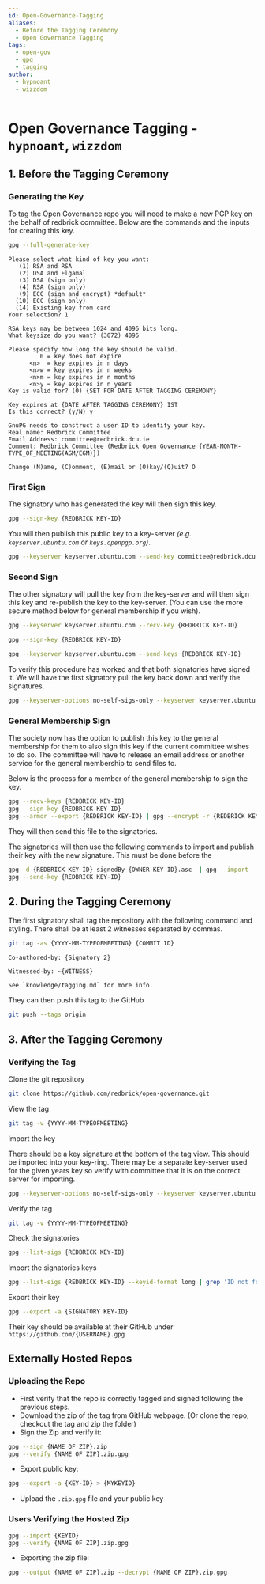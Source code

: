 ```yaml
---
id: Open-Governance-Tagging
aliases:
  - Before the Tagging Ceremony
  - Open Governance Tagging
tags:
  - open-gov
  - gpg
  - tagging
author:
  - hypnoant
  - wizzdom
---
```


# Open Governance Tagging - `hypnoant`, `wizzdom`

## 1. Before the Tagging Ceremony

### Generating the Key

To tag the Open Governance repo you will need to make a new PGP key on the behalf of redbrick committee. Below are the commands and the inputs for creating this key.

```bash
gpg --full-generate-key
```

```title="Key Generation Menu"
Please select what kind of key you want:
   (1) RSA and RSA
   (2) DSA and Elgamal
   (3) DSA (sign only)
   (4) RSA (sign only)
   (9) ECC (sign and encrypt) *default*
  (10) ECC (sign only)
  (14) Existing key from card
Your selection? 1

RSA keys may be between 1024 and 4096 bits long.
What keysize do you want? (3072) 4096

Please specify how long the key should be valid.
         0 = key does not expire
      <n>  = key expires in n days
      <n>w = key expires in n weeks
      <n>m = key expires in n months
      <n>y = key expires in n years
Key is valid for? (0) {SET FOR DATE AFTER TAGGING CEREMONY}

Key expires at {DATE AFTER TAGGING CEREMONY} IST
Is this correct? (y/N) y

GnuPG needs to construct a user ID to identify your key.
Real name: Redbrick Committee
Email Address: committee@redbrick.dcu.ie
Comment: Redbrick Committee (Redbrick Open Governance {YEAR-MONTH-TYPE_OF_MEETING(AGM/EGM)})

Change (N)ame, (C)omment, (E)mail or (O)kay/(Q)uit? O
```

### First Sign

The signatory who has generated the key will then sign this key.

```bash
gpg --sign-key {REDBRICK KEY-ID}
```

You will then publish this public key to a key-server *(e.g. `keyserver.ubuntu.com` or `keys.openpgp.org`)*.

```bash
gpg --keyserver keyserver.ubuntu.com --send-key committee@redbrick.dcu.ie
```

### Second Sign

The other signatory will pull the key from the key-server and will then sign this key and re-publish the key to the key-server. (You can use the more secure method below for general membership if you wish).

```bash
gpg --keyserver keyserver.ubuntu.com --recv-key {REDBRICK KEY-ID}

gpg --sign-key {REDBRICK KEY-ID}

gpg --keyserver keyserver.ubuntu.com --send-keys {REDBRICK KEY-ID}
```

To verify this procedure has worked and that both signatories have signed it. We will have the first signatory pull the key back down and verify the signatures.

```bash
gpg --keyserver-options no-self-sigs-only --keyserver keyserver.ubuntu.com --recv-key {REDBRICK KEY-ID}
```

### General Membership Sign

The society now has the option to publish this key to the general membership for them to also sign this key if the current committee wishes to do so. The committee will have to release an email address or another service for the general membership to send files to.

Below is the process for a member of the general membership to sign the key.

```bash
gpg --recv-keys {REDBRICK KEY-ID}
gpg --sign-key {REDBRICK KEY-ID}
gpg --armor --export {REDBRICK KEY-ID} | gpg --encrypt -r {REDBRICK KEY-ID} --armor --output {REDBRICK KEY-ID}-signedBy-{OWNER KEY ID}.asc
```

They will then send this file to the signatories.

The signatories will then use the following commands to import and publish their key with the new signature. This must be done before the

```bash
gpg -d {REDBRICK KEY-ID}-signedBy-{OWNER KEY ID}.asc  | gpg --import
gpg --send-key {REDBRICK KEY-ID}
```

## 2. During the Tagging Ceremony

The first signatory shall tag the repository with the following command and styling. There shall be at least 2 witnesses separated by commas.

```bash
git tag -as {YYYY-MM-TYPEOFMEETING} {COMMIT ID}
```

```title="Git Tag Message"
Co-authored-by: {Signatory 2}

Witnessed-by: ~{WITNESS}

See `knowledge/tagging.md` for more info.
```

They can then push this tag to the GitHub

```bash
git push --tags origin
```

## 3. After the Tagging Ceremony

### Verifying the Tag

Clone the git repository

```bash
git clone https://github.com/redbrick/open-governance.git
```

View the tag

```bash
git tag -v {YYYY-MM-TYPEOFMEETING}
```

Import the key

There should be a key signature at the bottom of the tag view. This should be imported into your key-ring. There may be a separate key-server used for the given years key so verify with committee that it is on the correct server for importing.

```bash
gpg --keyserver-options no-self-sigs-only --keyserver keyserver.ubuntu.com --recv-key {REDBRICK KEY-ID}
```

Verify the tag

```bash
git tag -v {YYYY-MM-TYPEOFMEETING}
```

Check the signatories

```bash
gpg --list-sigs {REDBRICK KEY-ID}
```

Import the signatories keys

```bash
gpg --list-sigs {REDBRICK KEY-ID} --keyid-format long | grep 'ID not found' | perl -nwe '/([0-9A-F]{16})/ && print "$1\n"' | xargs gpg --keyserver-options no-self-sigs-only --keyserver keyserver.ubuntu.com  --recv-keys
```

Export their key

```bash
gpg --export -a {SIGNATORY KEY-ID}
```

Their key should be available at their GitHub under `https://github.com/{USERNAME}.gpg`

## Externally Hosted Repos

### Uploading the Repo

- First verify that the repo is correctly tagged and signed following the previous steps.
- Download the zip of the tag from GitHub webpage. (Or clone the repo, checkout the tag and zip the folder)
- Sign the Zip and verify it:

```bash
gpg --sign {NAME OF ZIP}.zip
gpg --verify {NAME OF ZIP}.zip.gpg
```

- Export public key:

```bash
gpg --export -a {KEY-ID} > {MYKEYID}
```

- Upload the `.zip.gpg` file and your public key

### Users Verifying the Hosted Zip

```bash
gpg --import {KEYID}
gpg --verify {NAME OF ZIP}.zip.gpg
```

- Exporting the zip file:

```bash
gpg --output {NAME OF ZIP}.zip --decrypt {NAME OF ZIP}.zip.gpg
```
